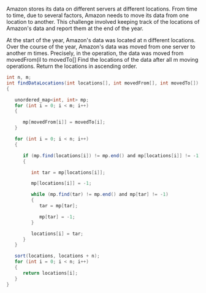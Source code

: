 Amazon stores its data on different servers at different locations. From time to time, due to several factors, Amazon needs to move its data from one location to another. This challenge involved keeping track of the locations of Amazon's data and report them at the end of the year.


At the start of the year, Amazon's data was located at n different locations. Over the course of the year, Amazon's data was moved from one server to another m times. Precisely, in the operation, the data was moved from movedFrom(il to movedTo[] Find the locations of the data after all m moving operations. Return the locations in ascending order.

```java
int n, m;
int findDataLocations(int locations[], int movedFrom[], int movedTo[])
{

   unordered_map<int, int> mp;
   for (int i = 0; i < m; i++)
   {

      mp[movedFrom[i]] = movedTo[i];
   }

   for (int i = 0; i < n; i++)
   {

      if (mp.find(locations[i]) != mp.end() and mp[locations[i]] != -1)
      {

         int tar = mp[locations[i]];

         mp[locations[i]] = -1;

         while (mp.find(tar) != mp.end() and mp[tar] != -1)
         {
            tar = mp[tar];

            mp[tar] = -1;
         }

         locations[i] = tar;
      }
   }

   sort(locations, locations + n);
   for (int i = 0; i < n; i++)
   {
      return locations[i];
   }
}
```
